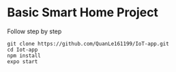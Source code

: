 # Basic Smart Home Project

Follow step by step

```shell
git clone https://github.com/QuanLe161199/IoT-app.git
cd Iot-app
npm install
expo start
```
